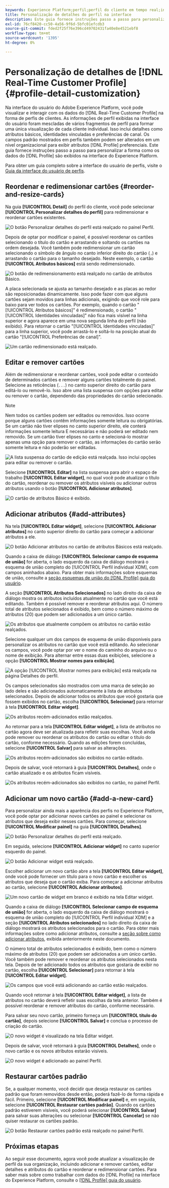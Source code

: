 ```yaml
---
keywords: Experience Platform;perfil;perfil do cliente em tempo real;interface do usuário;UI;personalização;detalhes do perfil;detalhes;;profile;real-time customer profile profile;user interface;UI;customization;profile details;details
title: Personalização de detalhes do perfil na interface
description: Este guia fornece instruções passo a passo para personalizar a forma como os dados do Perfil do cliente em tempo real são exibidos na interface do usuário do Adobe Experience Platform.
exl-id: 76cf8420-cc50-4a56-9f6d-5bfc01efcdb3
source-git-commit: fded2f25f76e396cd49702431fa40e8e4521ebf8
workflow-type: tm+mt
source-wordcount: '1395'
ht-degree: 0%

---
```


# Personalização de detalhes de [!DNL Real-Time Customer Profile] {#profile-detail-customization}

Na interface do usuário do Adobe Experience Platform, você pode visualizar e interagir com os dados do [!DNL Real-Time Customer Profile] na forma de perfis de clientes. As informações de perfil exibidas na interface do usuário foram mescladas de vários fragmentos de perfil para formar uma única visualização de cada cliente individual. Isso inclui detalhes como atributos básicos, identidades vinculadas e preferências de canal. Os campos padrão mostrados em perfis também podem ser alterados em um nível organizacional para exibir atributos [!DNL Profile] preferenciais. Este guia fornece instruções passo a passo para personalizar a forma como os dados do [!DNL Profile] são exibidos na interface do Experience Platform.

Para obter um guia completo sobre a interface do usuário de perfis, visite o [Guia da interface do usuário de perfis](user-guide.md).

## Reordenar e redimensionar cartões {#reorder-and-resize-cards}

Na guia **[!UICONTROL Detail]** do perfil do cliente, você pode selecionar **[!UICONTROL Personalizar detalhes do perfil]** para redimensionar e reordenar cartões existentes.

![O botão Personalizar detalhes do perfil está realçado no painel Perfil.](../images/profile-customization/customize-profile-details.png)

Depois de optar por modificar o painel, é possível reordenar os cartões selecionando o título do cartão e arrastando e soltando os cartões na ordem desejada. Você também pode redimensionar um cartão selecionando o símbolo de ângulo no canto inferior direito do cartão (`⌟`) e arrastando o cartão para o tamanho desejado. Neste exemplo, o cartão **[!UICONTROL Atributos básicos]** está sendo redimensionado.

![O botão de redimensionamento está realçado no cartão de atributos Básico.](../images/profile-customization/resize.png)

A placa selecionada se ajusta ao tamanho desejado e as placas ao redor são reposicionadas dinamicamente. Isso pode fazer com que alguns cartões sejam movidos para linhas adicionais, exigindo que você role para baixo para ver todos os cartões. Por exemplo, quando o cartão &quot;[!UICONTROL Atributos básicos]&quot; é redimensionado, o cartão &quot;[!UICONTROL Identidades vinculadas]&quot; não fica mais visível na linha superior e agora aparece em uma nova segunda linha do perfil (não exibido). Para retornar o cartão &quot;[!UICONTROL Identidades vinculadas]&quot; para a linha superior, você pode arrastá-lo e soltá-lo na posição atual do cartão &quot;[!UICONTROL Preferências de canal]&quot;.

![Um cartão redimensionado está realçado.](../images/profile-customization/resized.png)

## Editar e remover cartões

Além de redimensionar e reordenar cartões, você pode editar o conteúdo de determinados cartões e remover alguns cartões totalmente do painel. Selecione as reticências (`...`) no canto superior direito do cartão para editá-lo ou removê-lo. Isso abre uma lista suspensa com opções para editar ou remover o cartão, dependendo das propriedades do cartão selecionado.

>[!NOTE]
>
>Nem todos os cartões podem ser editados ou removidos. Isso ocorre porque alguns cartões contêm informações somente leitura ou obrigatórias. Se um cartão não tiver elipses no canto superior direito, ele conterá informações somente leitura E necessárias e não poderá ser editado nem removido. Se um cartão tiver elipses no canto e selecioná-lo mostrar apenas uma opção para remover o cartão, as informações do cartão serão somente leitura e não poderão ser editadas.

![A lista suspensa do cartão de edição está realçada. Isso inclui opções para editar ou remover o cartão.](../images/profile-customization/edit-card.png)

Selecione **[!UICONTROL Editar]** na lista suspensa para abrir o espaço de trabalho **[!UICONTROL Editar widget]**, no qual você pode atualizar o título do cartão, reordenar ou remover os atributos visíveis ou adicionar outros atributos usando o botão **[!UICONTROL Adicionar atributos]**.

![O cartão de atributos Básico é exibido.](../images/profile-customization/basic-attributes.png)

## Adicionar atributos {#add-attributes}

Na tela **[!UICONTROL Editar widget]**, selecione **[!UICONTROL Adicionar atributos]** no canto superior direito do cartão para começar a adicionar atributos a ele.

![O botão Adicionar atributos no cartão de atributos Básicos está realçado.](../images/profile-customization/add-attributes.png)

Quando a caixa de diálogo **[!UICONTROL Selecionar campo de esquema de união]** for aberta, o lado esquerdo da caixa de diálogo mostrará o esquema de união completo do [!UICONTROL Perfil individual XDM], com campos aninhados abaixo. Para obter mais informações sobre esquemas de união, consulte a [seção esquemas de união do [!DNL Profile] guia do usuário](user-guide.md#union-schema).

A seção **[!UICONTROL Atributos Selecionados]** no lado direito da caixa de diálogo mostra os atributos incluídos atualmente no cartão que você está editando. Também é possível remover e reordenar atributos aqui. O número total de atributos selecionados é exibido, bem como o número máximo de atributos (20) que podem ser adicionados a um único cartão.

![Os atributos que atualmente compõem os atributos no cartão estão realçados.](../images/profile-customization/select-before.png)

Selecione qualquer um dos campos de esquema de união disponíveis para personalizar os atributos no cartão que você está editando. Ao selecionar os campos, você pode optar por ver o nome do caminho do arquivo ou o nome de exibição. Para alternar entre essas duas exibições, selecione a opção **[!UICONTROL Mostrar nomes para exibição]**.

![A opção [!UICONTROL Mostrar nomes para exibição] está realçada na página Detalhes do perfil.](../images/profile-customization/show-display-names.png)

Os campos selecionados são mostrados com uma marca de seleção ao lado deles e são adicionados automaticamente à lista de atributos selecionados. Depois de adicionar todos os atributos que você gostaria que fossem exibidos no cartão, escolha **[!UICONTROL Selecionar]** para retornar à tela **[!UICONTROL Editar widget]**.

![Os atributos recém-adicionados estão realçados.](../images/profile-customization/select-after.png)

Ao retornar para a tela **[!UICONTROL Editar widget]**, a lista de atributos no cartão agora deve ser atualizada para refletir suas escolhas. Você ainda pode remover ou reordenar os atributos do cartão ou editar o título do cartão, conforme necessário. Quando as edições forem concluídas, selecione **[!UICONTROL Salvar]** para salvar as alterações.

![Os atributos recém-adicionados são exibidos no cartão editado.](../images/profile-customization/new-attributes.png)

Depois de salvar, você retornará à guia **[!UICONTROL Detalhes]**, onde o cartão atualizado e os atributos ficam visíveis.

![Os atributos recém-adicionados são exibidos no cartão, no painel Perfil.](../images/profile-customization/added-attributes.png)

## Adicionar um novo cartão {#add-a-new-card}

Para personalizar ainda mais a aparência dos perfis no Experience Platform, você pode optar por adicionar novos cartões ao painel e selecionar os atributos que deseja exibir nesses cartões. Para começar, selecione **[!UICONTROL Modificar painel]** na guia **[!UICONTROL Detalhes]**.

![O botão Personalizar detalhes do perfil está realçado.](../images/profile-customization/customize-profile-details.png)

Em seguida, selecione **[!UICONTROL Adicionar widget]** no canto superior esquerdo do painel.

![O botão Adicionar widget está realçado.](../images/profile-customization/add-widget.png)

Escolher adicionar um novo cartão abre a tela **[!UICONTROL Editar widget]**, onde você pode fornecer um título para o novo cartão e escolher os atributos que deseja que o cartão exiba. Para começar a adicionar atributos ao cartão, selecione **[!UICONTROL Adicionar atributos]**.

![Um novo cartão de widget em branco é exibido na tela Editar widget.](../images/profile-customization/edit-widget.png)

Quando a caixa de diálogo **[!UICONTROL Selecionar campo de esquema de união]** for aberta, o lado esquerdo da caixa de diálogo mostrará o esquema de união completo do [!UICONTROL Perfil individual XDM] e a seção **[!UICONTROL Atributos selecionados]** no lado direito da caixa de diálogo mostrará os atributos selecionados para o cartão. Para obter mais informações sobre como adicionar atributos, consulte a [seção sobre como adicionar atributos](#add-attributes), exibida anteriormente neste documento.

O número total de atributos selecionados é exibido, bem como o número máximo de atributos (20) que podem ser adicionados a um único cartão. Você também pode remover e reordenar os atributos selecionados nesta tela. Depois de ter adicionado todos os atributos que gostaria de exibir no cartão, escolha **[!UICONTROL Selecionar]** para retornar à tela **[!UICONTROL Editar widget]**.

![Os campos que você está adicionando ao cartão estão realçados.](../images/profile-customization/add-widget-attributes.png)

Quando você retornar à tela **[!UICONTROL Editar widget]**, a lista de atributos no cartão deverá refletir suas escolhas da tela anterior. Também é possível reordenar e remover atributos do cartão, conforme necessário.

Para salvar seu novo cartão, primeiro forneça um **[!UICONTROL título do cartão]**, depois selecione **[!UICONTROL Salvar]** e conclua o processo de criação do cartão.

![O novo widget é visualizado na tela Editar widget.](../images/profile-customization/new-widget.png)

Depois de salvar, você retornará à guia **[!UICONTROL Detalhes]**, onde o novo cartão e os novos atributos estarão visíveis.

![O novo widget é adicionado ao painel Perfil.](../images/profile-customization/added-widget.png)

## Restaurar cartões padrão

Se, a qualquer momento, você decidir que deseja restaurar os cartões padrão que foram removidos desde então, poderá fazê-lo de forma rápida e fácil. Primeiro, selecione **[!UICONTROL Modificar painel]** e, em seguida, selecione **[!UICONTROL Restaurar cartões padrão]**. Quando os cartões padrão estiverem visíveis, você poderá selecionar **[!UICONTROL Salvar]** para salvar suas alterações ou selecionar **[!UICONTROL Cancelar]** se não quiser restaurar os cartões padrão.

![O botão Restaurar cartões padrão está realçado no painel Perfil.](../images/profile-customization/restore-default.png)

## Próximas etapas

Ao seguir esse documento, agora você pode atualizar a visualização de perfil da sua organização, incluindo adicionar e remover cartões, editar detalhes e atributos do cartão e reordenar e redimensionar cartões. Para saber mais sobre como trabalhar com dados do [!DNL Profile] na interface do Experience Platform, consulte o [[!DNL Profile] guia do usuário](user-guide.md).
